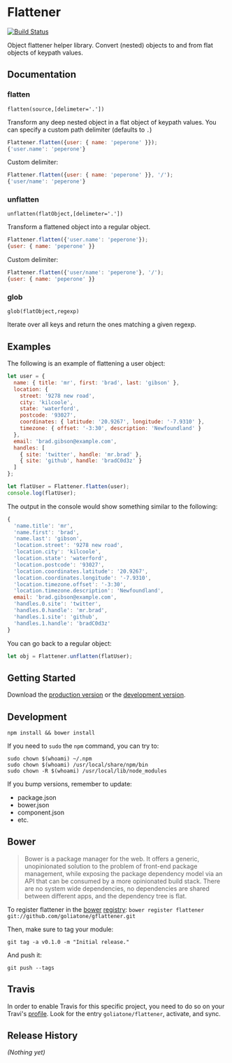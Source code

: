 # Flattener

[![Build Status](https://secure.travis-ci.org/goliatone/gflattener.png)](http://travis-ci.org/goliatone/gflattener)

Object flattener helper library. Convert (nested) objects to and from flat objects of keypath values.


## Documentation

### flatten

`flatten(source,[delimeter='.'])`

Transform any deep nested object in a flat object of keypath values.
You can specify a custom path delimiter (defaults to `.`)

```js
Flattener.flatten({user: { name: 'peperone' }});
{'user.name': 'peperone'}
```

Custom delimiter:

```js
Flattener.flatten({user: { name: 'peperone' }}, '/');
{'user/name': 'peperone'}
```

### unflatten

`unflatten(flatObject,[delimeter='.'])`

Transform a flattened object into a regular object.

```js
Flattener.flatten({'user.name': 'peperone'});
{user: { name: 'peperone' }}
```

Custom delimiter:

```js
Flattener.flatten({'user/name': 'peperone'}, '/');
{user: { name: 'peperone' }}
```

### glob

`glob(flatObject,regexp)`

Iterate over all keys and return the ones matching a given regexp.


## Examples

The following is an example of flattening a user object:

```js
let user = {
  name: { title: 'mr', first: 'brad', last: 'gibson' },
  location: {
    street: '9278 new road',
    city: 'kilcoole',
    state: 'waterford',
    postcode: '93027',
    coordinates: { latitude: '20.9267', longitude: '-7.9310' },
    timezone: { offset: '-3:30', description: 'Newfoundland' }
  },
  email: 'brad.gibson@example.com',
  handles: [
    { site: 'twitter', handle: 'mr.brad' },
    { site: 'github', handle: 'bradC0d3z' }
  ]
};

let flatUser = Flattener.flatten(user);
console.log(flatUser);
```

The output in the console would show something similar to the following:

```js
{
  'name.title': 'mr',
  'name.first': 'brad',
  'name.last': 'gibson',
  'location.street': '9278 new road',
  'location.city': 'kilcoole',
  'location.state': 'waterford',
  'location.postcode': '93027',
  'location.coordinates.latitude': '20.9267',
  'location.coordinates.longitude': '-7.9310',
  'location.timezone.offset': '-3:30',
  'location.timezone.description': 'Newfoundland',
  email: 'brad.gibson@example.com',
  'handles.0.site': 'twitter',
  'handles.0.handle': 'mr.brad',
  'handles.1.site': 'github',
  'handles.1.handle': 'bradC0d3z'
}
```

You can go back to a regular object:

```js
let obj = Flattener.unflatten(flatUser);
```

## Getting Started

Download the [production version][min] or the [development version][max].

[min]: https://raw.github.com/goliatone/gflattener/master/dist/flattener.min.js
[max]: https://raw.github.com/goliatone/gflattener/master/dist/flattener.js

## Development

`npm install && bower install`

If you need to `sudo` the `npm` command, you can try to:

```terminal
sudo chown $(whoami) ~/.npm
sudo chown $(whoami) /usr/local/share/npm/bin
sudo chown -R $(whoami) /usr/local/lib/node_modules
```


If you bump versions, remember to update:
- package.json
- bower.json
- component.json
- etc.


## Bower

>Bower is a package manager for the web. It offers a generic, unopinionated solution to the problem of front-end package management, while exposing the package dependency model via an API that can be consumed by a more opinionated build stack. There are no system wide dependencies, no dependencies are shared between different apps, and the dependency tree is flat.

To register flattener in the [bower](http://bower.io/) [registry](http://sindresorhus.com/bower-components/):
`bower register flattener git://github.com/goliatone/gflattener.git`

Then, make sure to tag your module:

`git tag -a v0.1.0 -m "Initial release."`

And push it:

`git push --tags`


## Travis

In order to enable Travis for this specific project, you need to do so on your Travi's [profile](https://travis-ci.org/profile). Look for the entry `goliatone/flattener`, activate, and sync.

## Release History
_(Nothing yet)_
